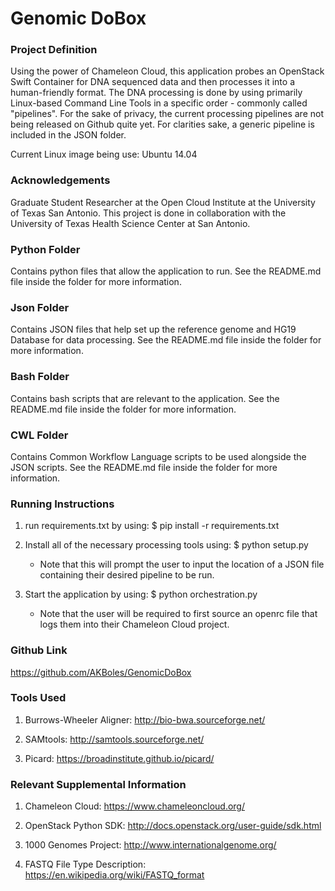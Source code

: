 Genomic DoBox
=============

### Project Definition ###

Using the power of Chameleon Cloud, this application probes an OpenStack Swift Container for DNA sequenced data and then processes it into a human-friendly format. The DNA processing is done by using primarily Linux-based Command Line Tools in a specific order - commonly called "pipelines". For the sake of privacy, the current processing pipelines are not being released on Github quite yet. For clarities sake, a generic pipeline is included in the JSON folder.

Current Linux image being use: Ubuntu 14.04

### Acknowledgements ###

Graduate Student Researcher at the Open Cloud Institute at the University of Texas San Antonio. This project is done in collaboration with the University of Texas Health Science Center at San Antonio.

### Python Folder ###

Contains python files that allow the application to run. See the README.md file inside the folder for more information.

### Json Folder ###

Contains JSON files that help set up the reference genome and HG19 Database for data processing. See the README.md file inside the folder for more information.

### Bash Folder ###

Contains bash scripts that are relevant to the application. See the README.md file inside the folder for more information.

### CWL Folder ###

Contains Common Workflow Language scripts to be used alongside the JSON scripts. See the README.md file inside the folder for more information.

### Running Instructions ###

1. run requirements.txt by using: $ pip install -r requirements.txt

2. Install all of the necessary processing tools using: $ python setup.py
    
      * Note that this will prompt the user to input the location of a JSON file containing their desired pipeline to be run.
      
3. Start the application by using: $ python orchestration.py 
    
      * Note that the user will be required to first source an openrc file that logs them into their Chameleon Cloud project.


### Github Link ###

https://github.com/AKBoles/GenomicDoBox

### Tools Used ###

1. Burrows-Wheeler Aligner: http://bio-bwa.sourceforge.net/

2. SAMtools: http://samtools.sourceforge.net/

3. Picard: https://broadinstitute.github.io/picard/

### Relevant Supplemental Information ###

1.	Chameleon Cloud: https://www.chameleoncloud.org/

2.	OpenStack Python SDK: http://docs.openstack.org/user-guide/sdk.html

3.	1000 Genomes Project: http://www.internationalgenome.org/

4.  FASTQ File Type Description: https://en.wikipedia.org/wiki/FASTQ_format
